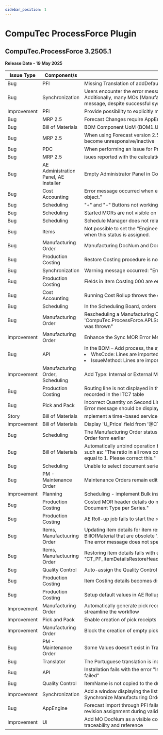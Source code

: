 ```yaml
---
sidebar_position: 1
---
```


# CompuTec ProcessForce Plugin

## CompuTec.ProcessForce 3.2505.1

**Release Date - 19 May 2025**

| Issue Type | Component/s | Release Note |
| --- | --- | --- |
| Bug | PFI | Missing Translation of addDefaultLinesLabel in PFI |
| Bug | Synchronization | Users encounter the error message "Cannot release lock for key UI_Token, current key is" during operations. Additionally, many MOs (Manufacturing Orders) show a status of "Error" without any accompanying error message, despite successful synchronization |
| Improvement | PFI | Provide possibility to explicitly mention "Withdefaults" in PFI |
| Bug | MRP 2.5 | Forecast Changes require AppEngine Restart to reflect Updates |
| Bug | Bill of Materials | BOM Component UoM (BOM1.Uom) Not Updated After Base Item (OITM) UoM Change |
| Bug | MRP 2.5 | When using Forecast version 2.5, the system occasionally encounters a critical error which causes SAP to become unresponsive/inactive |
| Bug | PDC | When performing an Issue for Production transaction, users are encountering a Bin Allocation error |
| Bug | MRP 2.5 |  isues reported with the calculation of cumulative lead times |
| Bug | AE Administration Panel, AE Installer | Empty Administrator Panel in CompuTec.AppEngine 3.2505.1-rc-01 |
| Bug | Cost Accounting | Error message occurred when executing a rollup operation: "Object reference not set to an instance of an object." |
| Bug | Scheduling | "+" and "−" Buttons not working in Divide Function – Resource Planning Panel |
| Bug | Scheduling | Started MORs are not visible on the Gantt chart and are incorrectly treated as unscheduled |
| Bug | Scheduling | Schedule Manager does not relay error or warning messages generated during the scheduling process. |
| Bug | Items | Not possible to set the "Engineering" status as default, and Manufacturing Orders (MO) cannot be created when this status is assigned. |
| Bug | Manufacturing Order | Manufacturing DocNum and DocEntry in the Sales Order contents tab is incorrect |
| Bug | Production Costing | Restore Costing procedure is not executed after changes done to warehouse ot routing |
| Bug | Synchronization | Warning message occurred: "Error: Cannot release lock for key UI_Token, current key is" during MO creation |
| Bug | Production Costing | Fields in Item Costing 000 are enabled for editing when opened from Item Master Data |
| Bug | Cost Accounting | Running Cost Rollup throws the error: "not enough values: U_Remarks: line 54 col 1 (at pos 1719)" |
| Bug | Scheduling |  In the Scheduling Board, orders originating from Sales Orders occurred problem |
| Bug | Manufacturing Order | Rescheduling a Manufacturing Order (MO) throws the error: "Exception of type 'CompuTec.ProcessForce.API.Scheduling.CannotRescheduleManufacturingOrderNotCorrectStatusesException' was thrown" |
| Improvement | Manufacturing Order | Enhance the Sync MOR Error Message by including the Manufacturing Order (MO) Reference |
| Bug | API | In the BOM – Add process, the system lacks proper validation for: <li>WhsCode: Lines are imported even when the warehouse code does not exist in the OWHS table.</li> <li>IssueMethod: Lines are imported even if the IssueMethod value is invalid or not among defined members.</li> |
| Improvement | Manufacturing Order, Scheduling | Add Type: Internal or External MOR as a filter option in the Selection Criteria |
| Bug | Production Costing | Routing line is not displayed in the Static Costed BOM when Cost Category CC000 has a different routing recorded in the ITC7 table |
| Bug | Pick and Pack | Incorrect Quantity on Second Line: After changing the quantity, the second line always displays -1 <br/>Error message should be displayed on object reference error |
| Story | Bill of Materials | mplement a time-based service in AE BG Service for the Bill of Material Syncer |
| Improvement | Bill of Materials | Display 'U_Price' field from '@CT_PF_BOM1' table under form settings in BOM form |
| Bug | Scheduling | The Manufacturing Order status is changed back to "Scheduled" ignoring the changes done in Manufacturing Order form earlier |
| Bug | Bill of Materials | Automatically unbind operation bindings when deleting an operation or routing to prevent ratio mismatch errors such as: "The ratio in all rows corresponding to component with name Bottle-01 (type: Item and line: 1) is not equal to 1. Please correct this." |
| Bug | Scheduling | Unable to select document series in the Scheduling Board |
| Bug | PM - Maintenance Order | Maintenance Orders remain editable even after being marked as closed |
| Improvement | Planning | Scheduling - implement Bulk insert |
| Bug | Production Costing |  Costed MOR header details do not display when the company has enabled the option "Permit More than One Document Type per Series." |
| Bug | Production Costing | AE Roll-up job fails to start the roll-over task when all warehouses are selected in the parameters |
| Bug | Items, Manufactuuring Order | Updating item details for item results in error: Cannot set revision 'xx' as Active there are Components in the BillOfMaterial that are obsolete 'xx' <br/>The error message does not specify the actual problematic item revision |
| Bug | Items, Manufactuuring Order | Restoring item details fails with error in logs: Could not find stored procedure 'call' related to "CT_PF_ItemDetailsRestoreHeaderFromHistory" procedure call |
| Bug | Quality Control | Auto-assign the Quality Control Protocol when new Item Code is Created based on Item Group |
| Bug | Production Costing | Item Costing details becomes disabled after using green arrows to switch between costing entries |
| Bug | Production Costing | Setup default values in AE Rollup jobs to be the same as in Roll-up selection criteria form |
| Improvement | Manufacturing Order | Automatically generate pick receipt or pick order immediately after the user clicks the "Add" button to streamline the workflow |
| Improvement | Pick and Pack | Enable creation of pick receipts exclusively for the selected co-product |
| Improvement | Manufacturing Order | Block the creation of empty pick orders |
| Bug | PM - Maintenance Order | Some Values doesn't exist in Translation Portal |
| Bug | Translator | The Portuguese translation is incorrect in Translator |
| Bug | API | Installation fails with the error "InstallException: Installing Procedure named CT_LogMorSynchronizationError failed" |
| Bug | Quality Control | ItemName is not copied to the duplicated test protocol during add mode |
| Improvement | Synchronization | Add a window displaying the list of Manufacturing Orders (MORs) to be synchronized during the Restore → Synchronize Manufacturing Orders process |
| Bug | AppEngine | Forecast import through PFI fails with the error "Revision for row 1 is not assigned." due to missing or invalid revision assignment during validation |
| Improvement | UI | Add MO DocNum as a visible column in the 'Available to Promise' form for all listed entries to improve traceability and reference |
